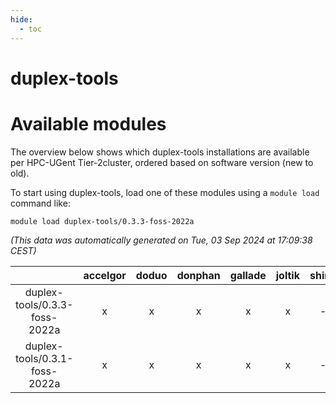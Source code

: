 ```yaml
---
hide:
  - toc
---
```


duplex-tools
============

# Available modules


The overview below shows which duplex-tools installations are available per HPC-UGent Tier-2cluster, ordered based on software version (new to old).

To start using duplex-tools, load one of these modules using a `module load` command like:

```shell
module load duplex-tools/0.3.3-foss-2022a
```

*(This data was automatically generated on Tue, 03 Sep 2024 at 17:09:38 CEST)*  

| |accelgor|doduo|donphan|gallade|joltik|shinx|skitty|
| :---: | :---: | :---: | :---: | :---: | :---: | :---: | :---: |
|duplex-tools/0.3.3-foss-2022a|x|x|x|x|x|-|x|
|duplex-tools/0.3.1-foss-2022a|x|x|x|x|x|-|x|
